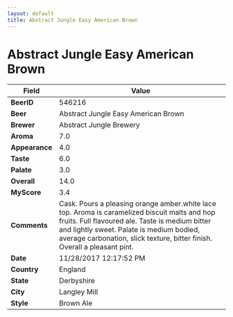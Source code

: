 ```yaml
---
layout: default
title: Abstract Jungle Easy American Brown 
---
```


# Abstract Jungle Easy American Brown 

| Field         | Value     |
|---------------|-----------|
| **BeerID** | 546216 |
| **Beer** | Abstract Jungle Easy American Brown  |
| **Brewer** | Abstract Jungle Brewery |
| **Aroma** | 7.0 |
| **Appearance** | 4.0 |
| **Taste** | 6.0 |
| **Palate** | 3.0 |
| **Overall** | 14.0 |
| **MyScore** | 3.4 |
| **Comments** | Cask. Pours a pleasing orange amber.white lace top. Aroma is caramelized biscuit malts and hop fruits. Full flavoured ale. Taste is medium bitter and lightly sweet. Palate is medium bodied, average carbonation, slick texture, bitter finish. Overall a pleasant pint. |
| **Date** | 11/28/2017 12:17:52 PM |
| **Country** | England |
| **State** | Derbyshire |
| **City** | Langley Mill |
| **Style** | Brown Ale |

